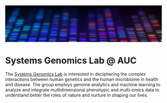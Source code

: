 ![Systems Genomics Lab](images/dna.jpg)

# Systems Genomics Lab @ AUC

The [Systems Genomics Lab](https://systems-genomics-lab.github.io/) is interested in deciphering the complex interactions between human genetics and the human microbiome in health and disease. The group employs genome analytics and machine learning to analyze and integrate multidimensional phenotypic and multi-omics data to understand better the roles of nature and nurture in shaping our lives.
